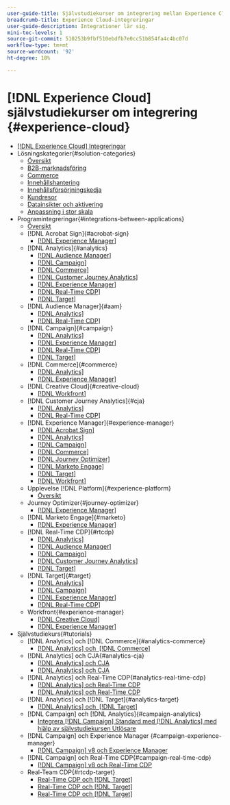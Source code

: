 ```yaml
---
user-guide-title: Självstudiekurser om integrering mellan Experience Cloud
breadcrumb-title: Experience Cloud-integreringar
user-guide-description: Integrationer lär sig.
mini-toc-levels: 1
source-git-commit: 510253b9fbf510ebdfb7e0cc51b854fa4c4bc07d
workflow-type: tm+mt
source-wordcount: '92'
ht-degree: 18%

---
```



# [!DNL Experience Cloud] självstudiekurser om integrering {#experience-cloud}

+ [[!DNL Experience Cloud] Integreringar](./overview.md)
+ Lösningskategorier{#solution-categories}
   + [Översikt](./solution-categories/overview.md)
   + [B2B-marknadsföring](./solution-categories/b2b.md)
   + [Commerce](./solution-categories/commerce.md)
   + [Innehållshantering](./solution-categories/content-management.md)
   + [Innehållsförsörjningskedja](./solution-categories/content-supply-chain.md)
   + [Kundresor](./solution-categories/customer-journeys.md)
   + [Datainsikter och aktivering](./solution-categories/data-insights.md)
   + [Anpassning i stor skala](./solution-categories/personalization.md)
+ Programintegreringar{#integrations-between-applications}
   + [Översikt](./integrations-between-applications/overview.md)
   + [!DNL Acrobat Sign]{#acrobat-sign}
      + [[!DNL Experience Manager]](./integrations-between-applications/acrobat-sign/acrobat-sign-experience-manager.md)
   + [!DNL Analytics]{#analytics}
      + [[!DNL Audience Manager]](./integrations-between-applications/analytics/analytics-aam.md)
      + [[!DNL Campaign]](./integrations-between-applications/analytics/analytics-campaign.md)
      + [[!DNL Commerce]](./integrations-between-applications/analytics/analytics-commerce.md)
      + [[!DNL Customer Journey Analytics]](./integrations-between-applications/analytics/analytics-customer-journey-analytics.md)
      + [[!DNL Experience Manager]](./integrations-between-applications/analytics/analytics-experience-manager.md)
      + [[!DNL Real-Time CDP]](./integrations-between-applications/analytics/analytics-rtcdp.md)
      + [[!DNL Target]](./integrations-between-applications/analytics/analytics-target.md)
   + [!DNL Audience Manager]{#aam}
      + [[!DNL Analytics]](./integrations-between-applications/aam/aam-analytics.md)
      + [[!DNL Real-Time CDP]](./integrations-between-applications/aam/aam-rtcdp.md)
   + [!DNL Campaign]{#campaign}
      + [[!DNL Analytics]](./integrations-between-applications/campaign/campaign-analytics.md)
      + [[!DNL Experience Manager]](./integrations-between-applications/campaign/campaign-experience-manager.md)
      + [[!DNL Real-Time CDP]](./integrations-between-applications/campaign/campaign-rtcdp.md)
      + [[!DNL Target]](./integrations-between-applications/campaign/campaign-target.md)
   + [!DNL Commerce]{#commerce}
      + [[!DNL Analytics]](./integrations-between-applications/commerce/commerce-analytics.md)
      + [[!DNL Experience Manager]](./integrations-between-applications/commerce/commerce-experience-manager.md)
   + [!DNL Creative Cloud]{#creative-cloud}
      + [[!DNL Workfront]](./integrations-between-applications/creative-cloud/creative-cloud-workfront.md)
   + [!DNL Customer Journey Analytics]{#cja}
      + [[!DNL Analytics]](./integrations-between-applications/cja/customer-journey-analytics-analytics.md)
      + [[!DNL Real-Time CDP]](./integrations-between-applications/cja/cja-rtcdp.md)
   + [!DNL Experience Manager]{#experience-manager}
      + [[!DNL Acrobat Sign]](./integrations-between-applications/experience-manager/experience-manager-acrobat-sign.md)
      + [[!DNL Analytics]](./integrations-between-applications/experience-manager/experience-manager-analytics.md)
      + [[!DNL Campaign]](./integrations-between-applications/experience-manager/experience-manager-campaign.md)
      + [[!DNL Commerce]](./integrations-between-applications/experience-manager/experience-manager-commerce.md)
      + [[!DNL Journey Optimizer]](./integrations-between-applications/experience-manager/experience-manager-journey-optimizer.md)
      + [[!DNL Marketo Engage]](./integrations-between-applications/experience-manager/experience-manager-marketo.md)
      + [[!DNL Target]](./integrations-between-applications/experience-manager/experience-manager-target.md)
      + [[!DNL Workfront]](./integrations-between-applications/experience-manager/experience-manager-workfront.md)
   + Upplevelse [!DNL Platform]{#experience-platform}
      + [Översikt](./integrations-between-applications/experience-platform/platform.md)
   + Journey Optimizer{#journey-optimizer}
      + [[!DNL Experience Manager]](./integrations-between-applications/journey-optimizer/journey-optimizer-experience-manager.md)
   + [!DNL Marketo Engage]{#marketo}
      + [[!DNL Experience Manager]](./integrations-between-applications/marketo/marketo-experience-manager.md)
   + [!DNL Real-Time CDP]{#rtcdp}
      + [[!DNL Analytics]](./integrations-between-applications/rtcdp/rtcdp-analytics.md)
      + [[!DNL Audience Manager]](./integrations-between-applications/rtcdp/rtcdp-aam.md)
      + [[!DNL Campaign]](./integrations-between-applications/rtcdp/rtcdp-campaign.md)
      + [[!DNL Customer Journey Analytics]](./integrations-between-applications/rtcdp/rtcdp-cja.md)
      + [[!DNL Target]](./integrations-between-applications/rtcdp/rtcdp-target.md)
   + [!DNL Target]{#target}
      + [[!DNL Analytics]](./integrations-between-applications/target/target-analytics.md)
      + [[!DNL Campaign]](./integrations-between-applications/target/target-campaign.md)
      + [[!DNL Experience Manager]](./integrations-between-applications/target/target-experience-manager.md)
      + [[!DNL Real-Time CDP]](./integrations-between-applications/target/target-rtcdp.md)
   + Workfront{#experience-manager}
      + [[!DNL Creative Cloud]](./integrations-between-applications/workfront/workfront-creative-cloud.md)
      + [[!DNL Experience Manager]](./integrations-between-applications/workfront/workfront-experience-manager.md)
+ Självstudiekurs{#tutorials}
   + [!DNL Analytics] och [!DNL Commerce]{#analytics-commerce}
      + [[!DNL Analytics] och  [!DNL Commerce]](./tutorials/analytics-commerce/analytics-commerce.md)
   + [!DNL Analytics] och CJA{#analytics-cja}
      + [[!DNL Analytics] och CJA](./tutorials/analytics-cja/experience-platform-edge.md)
      + [[!DNL Analytics] och CJA](./tutorials/analytics-cja/experience-platform-source-connector.md)
   + [!DNL Analytics] och Real-Time CDP{#analytics-real-time-cdp}
      + [[!DNL Analytics] och Real-Time CDP](./tutorials/analytics-rtcdp/experience-platform-edge.md)
      + [[!DNL Analytics] och Real-Time CDP](./tutorials/analytics-rtcdp/experience-platform-source-connector.md)
   + [!DNL Analytics] och [!DNL Target]{#analytics-target}
      + [[!DNL Analytics] och  [!DNL Target]](./tutorials/analytics-target/analytics-target.md)
   + [!DNL Campaign] och [!DNL Analytics]{#campaign-analytics}
      + [Integrera [!DNL Campaign] Standard med [!DNL Analytics] med hjälp av självstudiekursen Utlösare](./tutorials/campaign-analytics/campaign-analytics-trigger.md)
   + [!DNL Campaign] och Experience Manager {#campaign-experience-manager}
      + [[!DNL Campaign] v8 och Experience Manager](./tutorials/campaign-aem/campaign-v8-with-experience-manager.md)
   + [!DNL Campaign] och Real-Time CDP{#campaign-real-time-cdp}
      + [[!DNL Campaign] v8 och Real-Time CDP](./tutorials/campaign-rtcdp/campaign-v8-real-time-cdp.md)
   + Real-Team CDP{#rtcdp-target}
      + [Real-Time CDP och [!DNL Target]](./tutorials/rtcdp-target/web-sdk-and-target-destination.md)
      + [Real-Time CDP och [!DNL Target]](./tutorials/rtcdp-target/mobile-sdk-and-target-destination.md)
      + [Real-Time CDP och [!DNL Target]](./tutorials/rtcdp-target/atjs-and-target-destination.md)
